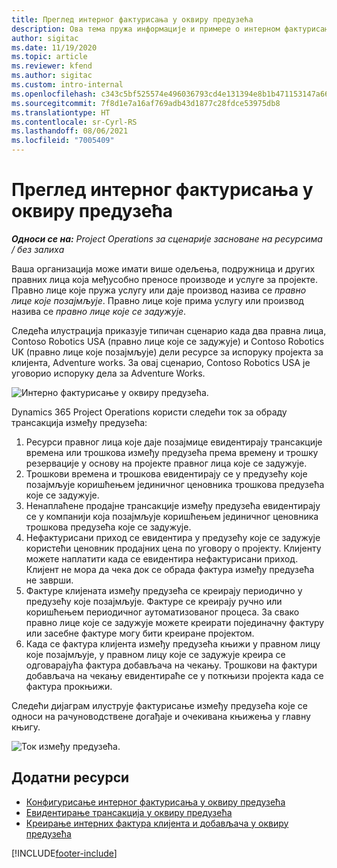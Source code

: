 ```yaml
---
title: Преглед интерног фактурисања у оквиру предузећа
description: Ова тема пружа информације и примере о интерном фактурисању између предузећа за пројекте.
author: sigitac
ms.date: 11/19/2020
ms.topic: article
ms.reviewer: kfend
ms.author: sigitac
ms.custom: intro-internal
ms.openlocfilehash: c343c5bf525574e496036793cd4e131394e8b1b471153147a66cfebe1acf3fce
ms.sourcegitcommit: 7f8d1e7a16af769adb43d1877c28fdce53975db8
ms.translationtype: HT
ms.contentlocale: sr-Cyrl-RS
ms.lasthandoff: 08/06/2021
ms.locfileid: "7005409"
---
```

# <a name="intercompany-invoicing-overview"></a>Преглед интерног фактурисања у оквиру предузећа

_**Односи се на:** Project Operations за сценарије засноване на ресурсима / без залиха_

Ваша организација може имати више одељења, подружница и других правних лица која међусобно преносе производе и услуге за пројекте. Правно лице које пружа услугу или даје производ назива се *правно лице које позајмљује*. Правно лице које прима услугу или производ назива се *правно лице које се задужује*.

Следећа илустрација приказује типичан сценарио када два правна лица, Contoso Robotics USA (правно лице које се задужује) и Contoso Robotics UK (правно лице које позајмљује) дели ресурсе за испоруку пројекта за клијента, Adventure works. За овај сценарио, Contoso Robotics USA је уговорио испоруку дела за Adventure Works.

![Интерно фактурисање у оквиру предузећа.](./media/IntercompanyScenario.png) 

Dynamics 365 Project Operations користи следећи ток за обраду трансакција између предузећа:

1. Ресурси правног лица које даје позајмице евидентирају трансакције времена или трошкова између предузећа према времену и трошку резервације у основу на пројекте правног лица које се задужује.
2. Трошкови времена и трошкова евидентирају се у предузећу које позајмљује коришћењем јединичног ценовника трошкова предузећа које се задужује.
3. Ненаплаћене продајне трансакције између предузећа евидентирају се у компанији која позајмљује коришћењем јединичног ценовника трошкова предузећа које се задужује.
4. Нефактурисани приход се евидентира у предузећу које се задужује користећи ценовник продајних цена по уговору о пројекту. Клијенту можете наплатити када се евидентира нефактурисани приход. Клијент не мора да чека док се обрада фактура између предузећа не заврши.
5. Фактуре клијената између предузећа се креирају периодично у предузећу које позајмљује. Фактуре се креирају ручно или коришћењем периодичног аутоматизованог процеса. За свако правно лице које се задужује можете креирати појединачну фактуру или засебне фактуре могу бити креиране пројектом.
6. Када се фактура клијента између предузећа књижи у правном лицу које позајмљује, у правном лицу које се задужује креира се одговарајућа фактура добављача на чекању. Трошкови на фактури добављача на чекању евидентираће се у поткњизи пројекта када се фактура прокњижи.

Следећи дијаграм илуструје фактурисање између предузећа које се односи на рачуноводствене догађаје и очекивана књижења у главну књигу.

![Ток између предузећа.](./media/IntercompanyFlow.png)

## <a name="additional-resources"></a>Додатни ресурси

- [Конфигурисање интерног фактурисања у оквиру предузећа](configure-intercompany-invoicing.md)
- [Евидентирање трансакција у оквиру предузећа](create-intercompany-transactions.md)
- [Креирање интерних фактура клијента и добављача у оквиру предузећа](create-intercompany-customer-vendor-invoices.md)


[!INCLUDE[footer-include](../includes/footer-banner.md)]